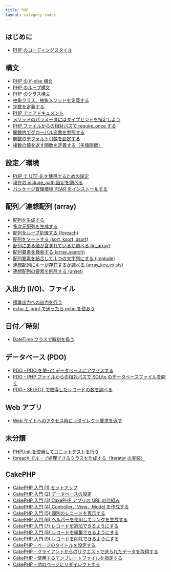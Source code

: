 ```yaml
---
title: PHP
layout: category-index
---
```


はじめに
----
- [PHP のコーディングスタイル](misc/coding-style.html)

構文
----

- [PHP の if-else 構文](syntax/if.html)
- [PHP のループ構文](syntax/loop.html)
- [PHP のクラス構文](syntax/class.html)
- [抽象クラス、抽象メソッドを定義する](syntax/abstract.html)
- [定数を定義する](syntax/constant.html)
- [PHP でヒアドキュメント](syntax/here-document.html)
- [メソッドのパラメータにはタイプヒントを指定しよう](syntax/type-hint.html)
- [PHP ファイルからの相対パスで require_once する](syntax/relative-require.html)
- [関数内でグローバル変数を参照する](syntax/refer-to-global.html)
- [関数のデフォルト引数を設定する](syntax/default-parameter.html)
- [複数の値を返す関数を定義する（多値関数）](syntax/multivalued-function.html)

設定／環境
----
- [PHP で UTF-8 を使用するための設定](settings/utf8.html)
- [現在の include_path 設定を調べる](settings/include-path.html)
- [パッケージ管理環境 PEAR をインストールする](env/pear.html)

配列／連想配列 (array)
----
- [配列を生成する](array/create.html)
- [多次元配列を生成する](array/multidimensional-array.html)
- [配列をループ処理する (foreach)](array/loop.html)
- [配列をソートする (sort, ksort, asort)](array/sort.html)
- [配列にある値が含まれているか調べる (in_array)](array/in_array.html)
- [配列要素を検索する (array_search)](array/search.html)
- [配列要素を結合して１つの文字列にする (implode)](array/implode.html)
- [連想配列にキーが存在するか調べる (array_key_exists)](array/key_exists.html)
- [連想配列の要素を削除する (unset)](array/unset.html)

入出力 (I/O)、ファイル
----
- [標準出力への出力を行う](io/stdio.html)
- [echo と print で迷ったら echo を使おう](io/echo-and-print.html)

日付／時刻
----
- [DateTime クラスで時刻を扱う](time/datetime.html)

データベース (PDO)
----
- [PDO - PDO を使ってデータベースにアクセスする](pdo/basic.html)
- [PDO - PHP ファイルからの相対パスで SQLite のデータベースファイルを開く](pdo/relative-open.html)
- [PDO - SELECT で取得したレコードの数を調べる](pdo/count-records.html)

Web アプリ
----
- [Web サイトへのアクセス時にリダイレクト要求を返す](web/redirect.html)

未分類
---
- [PHPUnit を使用してユニットテストを行う](misc/phpunit.html)
- [foreach でループ処理できるクラスを作成する（Iterator の実装）](misc/iterable-class.html)


CakePHP
----
- [CakePHP 入門 (1) セットアップ](cakephp/abc-1.html)
- [CakePHP 入門 (2) データベースの設定](cakephp/abc-2.html)
- [CakePHP 入門 (3) CakePHP アプリの URL の仕組み](cakephp/abc-3.html)
- [CakePHP 入門 (4) Controller、View、Model を作成する](cakephp/abc-4.html)
- [CakePHP 入門 (5) 個別のレコードを表示する](cakephp/abc-5.html)
- [CakePHP 入門 (6) ヘルパーを使用してリンクを生成する](cakephp/abc-6.html)
- [CakePHP 入門 (7) レコードを追加できるようにする](cakephp/abc-7.html)
- [CakePHP 入門 (8) レコードを編集できるようにする](cakephp/abc-8.html)
- [CakePHP 入門 (9) レコードを削除できるようにする](cakephp/abc-9.html)
- [CakePHP - ページのタイトルを設定する](cakephp/set-page-title.html)
- [CakePHP - クライアントからのリクエストで送られたデータを取得する](cakephp/get-request-data.html)
- [CakePHP - 使用するテンプレートファイルを指定する](cakephp/specify-template.html)
- [CakePHP - 他のページにリダイレクトする](cakephp/redirect.html)

